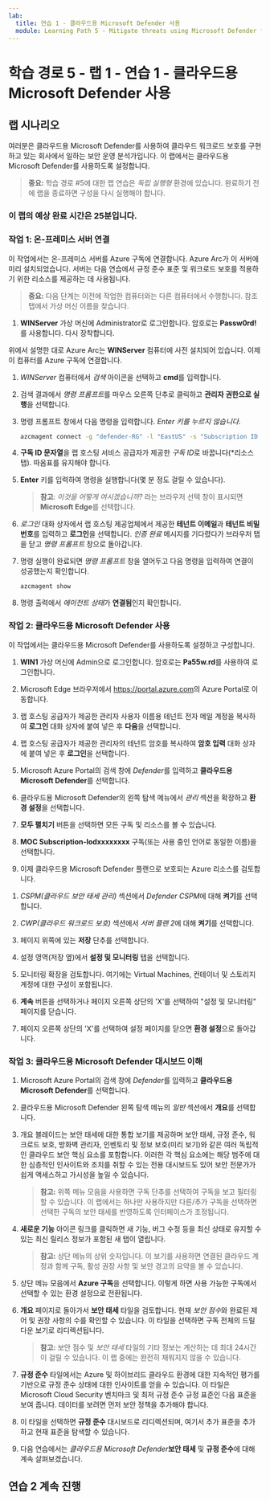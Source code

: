 ```yaml
---
lab:
  title: 연습 1 - 클라우드용 Microsoft Defender 사용
  module: Learning Path 5 - Mitigate threats using Microsoft Defender for Cloud
---
```


# 학습 경로 5 - 랩 1 - 연습 1 - 클라우드용 Microsoft Defender 사용

## 랩 시나리오

여러분은 클라우드용 Microsoft Defender를 사용하여 클라우드 워크로드 보호를 구현하고 있는 회사에서 일하는 보안 운영 분석가입니다. 이 랩에서는 클라우드용 Microsoft Defender를 사용하도록 설정합니다.

>**중요:** 학습 경로 #5에 대한 랩 연습은 *독립 실행형* 환경에 있습니다. 완료하기 전에 랩을 종료하면 구성을 다시 실행해야 합니다.

### 이 랩의 예상 완료 시간은 25분입니다.

### 작업 1: 온-프레미스 서버 연결

이 작업에서는 온-프레미스 서버를 Azure 구독에 연결합니다. Azure Arc가 이 서버에 미리 설치되었습니다. 서버는 다음 연습에서 규정 준수 표준 및 워크로드 보호를 적용하기 위한 리소스를 제공하는 데 사용됩니다.

>**중요:** 다음 단계는 이전에 작업한 컴퓨터와는 다른 컴퓨터에서 수행합니다. 참조 탭에서 가상 머신 이름을 찾습니다.

1. **WINServer** 가상 머신에 Administrator로 로그인합니다. 암호로는 **Passw0rd!** 를 사용합니다. 다시 장착합니다.  

위에서 설명한 대로 Azure Arc는 **WINServer** 컴퓨터에 사전 설치되어 있습니다. 이제 이 컴퓨터를 Azure 구독에 연결합니다.

1. *WINServer* 컴퓨터에서 *검색* 아이콘을 선택하고 **cmd**를 입력합니다.

1. 검색 결과에서 *명령 프롬프트*를 마우스 오른쪽 단추로 클릭하고 **관리자 권한으로 실행**을 선택합니다.

1. 명령 프롬프트 창에서 다음 명령을 입력합니다. *Enter 키를 누르지 않습니다.*

    ```cmd
    azcmagent connect -g "defender-RG" -l "EastUS" -s "Subscription ID string"
    ```

1. **구독 ID 문자열**을 랩 호스팅 서비스 공급자가 제공한 *구독 ID*로 바꿉니다(*리소스 탭). 따옴표를 유지해야 합니다.

1. **Enter** 키를 입력하여 명령을 실행합니다(몇 분 정도 걸릴 수 있습니다).

    >**참고**: *이것을 어떻게 여시겠습니까?* 라는 브라우저 선택 창이 표시되면 **Microsoft Edge**를 선택합니다.

1. *로그인* 대화 상자에서 랩 호스팅 제공업체에서 제공한 **테넌트 이메일**과 **테넌트 비밀번호**를 입력하고 **로그인**을 선택합니다. *인증 완료* 메시지를 기다렸다가 브라우저 탭을 닫고 *명령 프롬프트* 창으로 돌아갑니다.

1. 명령 실행이 완료되면 *명령 프롬프트* 창을 열어두고 다음 명령을 입력하여 연결이 성공했는지 확인합니다.

    ```cmd
    azcmagent show
    ```

1. 명령 출력에서 *에이전트 상태*가 **연결됨**인지 확인합니다.

### 작업 2: 클라우드용 Microsoft Defender 사용

이 작업에서는 클라우드용 Microsoft Defender를 사용하도록 설정하고 구성합니다.

1. **WIN1** 가상 머신에 Admin으로 로그인합니다. 암호로는 **Pa55w.rd**를 사용하여 로그인합니다.

1. Microsoft Edge 브라우저에서 <https://portal.azure.com>의 Azure Portal로 이동합니다.
  
1. 랩 호스팅 공급자가 제공한 관리자 사용자 이름용 테넌트 전자 메일 계정을 복사하여 **로그인** 대화 상자에 붙여 넣은 후 **다음**을 선택합니다.

1. 랩 호스팅 공급자가 제공한 관리자의 테넌트 암호를 복사하여 **암호 입력** 대화 상자에 붙여 넣은 후 **로그인**을 선택합니다.

1. Microsoft Azure Portal의 검색 창에 *Defender*를 입력하고 **클라우드용 Microsoft Defender**를 선택합니다.

1. 클라우드용 Microsoft Defender의 왼쪽 탐색 메뉴에서 *관리* 섹션을 확장하고 **환경 설정**을 선택합니다.

1. **모두 펼치기** 버튼을 선택하면 모든 구독 및 리소스를 볼 수 있습니다.

1. **MOC Subscription-lodxxxxxxxx** 구독(또는 사용 중인 언어로 동일한 이름)을 선택합니다.

1. 이제 클라우드용 Microsoft Defender 플랜으로 보호되는 Azure 리소스를 검토합니다.

<!---
    >**Important:** If all Defender plans are *Off*, select **Enable all plans**. Select the *$200/month Microsoft Defender for APIs Plan 1* and then select **Save**. Select **Save** at the top of the page and wait for the *"Defender plans (for your) subscription were saved successfully!"* notifications to appear.--->

1. *CSPM(클라우드 보안 태세 관리)* 섹션에서 *Defender CSPM*에 대해 **켜기**를 선택합니다.

1. *CWP(클라우드 워크로드 보호)* 섹션에서 *서버 플랜 2*에 대해 **켜기**를 선택합니다.

1. 페이지 위쪽에 있는 **저장** 단추를 선택합니다.

1. 설정 영역(저장 옆)에서 **설정 및 모니터링** 탭을 선택합니다.

1. 모니터링 확장을 검토합니다. 여기에는 Virtual Machines, 컨테이너 및 스토리지 계정에 대한 구성이 포함됩니다.

1. **계속** 버튼을 선택하거나 페이지 오른쪽 상단의 'X'를 선택하여 "설정 및 모니터링" 페이지를 닫습니다.

1. 페이지 오른쪽 상단의 'X'를 선택하여 설정 페이지를 닫으면 **환경 설정**으로 돌아갑니다.

<!---1. Select the Log analytics workspace you created earlier *uniquenameDefender* to review the available options and pricing.

1. Select **Enable all plans** (to the right of Select Defender plan) and then select **Save**. Wait for the *"Microsoft Defender plan for workspace uniquenameDefender were saved successfully!"* notification to appear.

    >**Note:** If the page is not being displayed, refresh your Edge browser and try again.

1. Close the Defender plans page by selecting the 'X' on the upper right of the page to go back to the **Environment settings**. --->

### 작업 3: 클라우드용 Microsoft Defender 대시보드 이해

1. Microsoft Azure Portal의 검색 창에 *Defender*를 입력하고 **클라우드용 Microsoft Defender**를 선택합니다.

1. 클라우드용 Microsoft Defender 왼쪽 탐색 메뉴의 *일반* 섹션에서 **개요**를 선택합니다.

1. 개요 블레이드는 보안 태세에 대한 통합 보기를 제공하며 보안 태세, 규정 준수, 워크로드 보호, 방화벽 관리자, 인벤토리 및 정보 보호(미리 보기)와 같은 여러 독립적인 클라우드 보안 핵심 요소를 포함합니다. 이러한 각 핵심 요소에는 해당 범주에 대한 심층적인 인사이트와 조치를 취할 수 있는 전용 대시보드도 있어 보안 전문가가 쉽게 액세스하고 가시성을 높일 수 있습니다.

    >**참고:** 위쪽 메뉴 모음을 사용하면 구독 단추를 선택하여 구독을 보고 필터링할 수 있습니다. 이 랩에서는 하나만 사용하지만 다른/추가 구독을 선택하면 선택한 구독의 보안 태세를 반영하도록 인터페이스가 조정됩니다.

1. **새로운 기능** 아이콘 링크를 클릭하면 새 기능, 버그 수정 등을 최신 상태로 유지할 수 있는 최신 릴리스 정보가 포함된 새 탭이 열립니다.

    >**참고:** 상단 메뉴의 상위 숫자입니다. 이 보기를 사용하면 연결된 클라우드 계정과 함께 구독, 활성 권장 사항 및 보안 경고의 요약을 볼 수 있습니다.

1. 상단 메뉴 모음에서 **Azure 구독**을 선택합니다. 이렇게 하면 사용 가능한 구독에서 선택할 수 있는 환경 설정으로 전환됩니다.

1. **개요** 페이지로 돌아가서 **보안 태세** 타일을 검토합니다. 현재 *보안 점수*와 완료된 제어 및 권장 사항의 수를 확인할 수 있습니다. 이 타일을 선택하면 구독 전체의 드릴다운 보기로 리디렉션됩니다.

    >**참고:** 보안 점수 및 *보안 태세* 타일의 기타 정보는 계산하는 데 최대 24시간이 걸릴 수 있습니다. 이 랩 중에는 완전히 채워지지 않을 수 있습니다.

1. **규정 준수** 타일에서는 Azure 및 하이브리드 클라우드 환경에 대한 지속적인 평가를 기반으로 규정 준수 상태에 대한 인사이트를 얻을 수 있습니다. 이 타일은 Microsoft Cloud Security 벤치마크 및 최저 규정 준수 규정 표준인 다음 표준을 보여 줍니다. 데이터를 보려면 먼저 보안 정책을 추가해야 합니다.

1. 이 타일을 선택하면 **규정 준수** 대시보드로 리디렉션되며, 여기서 추가 표준을 추가하고 현재 표준을 탐색할 수 있습니다.

1. 다음 연습에서는 *클라우드용 Microsoft Defender***보안 태세** 및 **규정 준수**에 대해 계속 살펴보겠습니다.

## 연습 2 계속 진행
